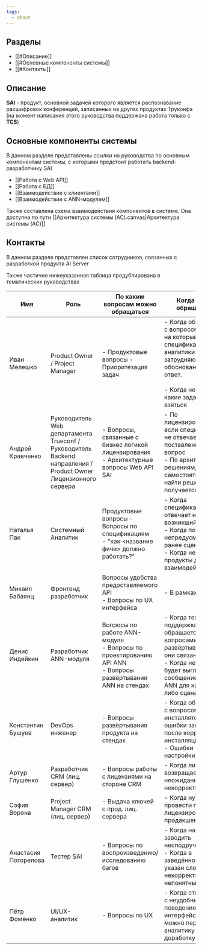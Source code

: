 ```yaml
---
tags:
  - about
---
```

## Разделы
- [[#Описание]]
- [[#Основные компоненты системы]]
- [[#Контакты]]

## Описание
**SAI** - продукт, основной задачей которого является распознавание расшифровок конференций, записанных на других продуктах Труконфа (на момент написания этого руководства поддержана работа только с **TCS**)

## Основные компоненты системы
В данном разделе представлены ссылки на руководства по основным компонентам системы, с которыми предстоит работать backend-разработчику SAI

- [[Работа с Web API]] 
- [[Работа с БД]]
- [[Взаимодействие с клиентами]]
- [[Взаимодействие с ANN-модулем]]

Также составлена схема взаимодействия компонентов в системе. Она доступна по пути [[Архитектура системы (AC).canvas|Архитектура системы (AC)]]

## Контакты
В данном разделе представлен список сотрудников, связанных с разработкой продукта AI Server

Также частично нижеуказанная таблица продублирована в тематических руководствах

| Имя                  | Роль                                                                                                            | По каким вопросам можно обращаться                                                                             | Когда стоит обращаться                                                                                                                                                     |
| -------------------- | --------------------------------------------------------------------------------------------------------------- | -------------------------------------------------------------------------------------------------------------- | -------------------------------------------------------------------------------------------------------------------------------------------------------------------------- |
| Иван Мелешко         | Product Owner / Project Manager                                                                                 | - Продуктовые вопросы - Приоритезация задач                                                                    | - Когда обратились с вопросом, ответа на который нет в спецификации и аналитики затрудняются дать обоснованный ответ.<br><br>- Когда неясно, за какие задачи лучше взяться |
| Андрей Кравченко     | Руководитель Web департамента Trueconf / Руководитель Backend направления / Product Owner Лицензионного сервера | - Вопросы, связанные с бизнес логикой лицензирования<br>- Архитектурные вопросы Web API SAI                    | - По лицензированию, если спецификация не отвечает на поставленный вопрос<br>- По архитектурным решениям, когда самостоятельно найти решение не получается                 |
| Наталья Пак          | Системный Аналитик                                                                                              | Продуктовые вопросы - Вопросы по спецификациям<br>- "как <название фичи> должно работать?"                     | - Когда спецификация не отвечает на возникший вопрос<br>- Когда появляется непредусмотренный ранее сценарий<br>- Когда неясно, как продукты должны взаимодействовать       |
| Михаил Бабаянц       | Фронтенд разработчик                                                                                            | Вопросы удобства предоставляемого API<br>- Вопросы по UX интерфейса                                            | - В рамках работы                                                                                                                                                          |
| Денис Индейкин       | Разработчик ANN-модуля                                                                                          | Вопросы по работе ANN-модуля <br>- Вопросы по проектированию API ANN<br>- Вопросы развёртывания ANN на стендах | - Когда тех. поддержка обращается с вопросами развёртывания, а они связаны с ANN<br>- Когда неясно, как будет выглядеть сообщение модуля ANN для какого-либо сценария      |
| Константин Бушуев    | DevOps инженер                                                                                                  | - Вопросы развёртывания продукта на стендах                                                                    | - Когда обратились с вопросом падения инсталлятора / ошибки запуска после корректной инсталляции<br>- Ошибки настройки стендов                                             |
| Артур Глушенко       | Разработчик CRM (лиц. сервер)                                                                                   | - Вопросы работы с лицензиями на стороне CRM                                                                   | - Когда лиц. сервер возвращает неожиданный/некорректный ответ                                                                                                              |
| София Ворона         | Project Manager CRM (лиц. сервер)                                                                               | - Выдача ключей с прод. лиц. сервера                                                                           | - Когда нужно провести проверку лицензирования на продакшен сервере                                                                                                        |
| Анастасия Погорелова | Тестер SAI                                                                                                      | - Вопросы по воспроизведению/исследованию багов                                                                | - Когда нашёл баг, а заводить несподручно<br>- Когда в заведённом баге указан сложный / некорректный / непонятный STR                                                      |
| Пётр Фоменко         | UI/UX-аналитик                                                                                                  | - Вопросы по UX                                                                                                | - Когда столкнулся с неудобным поведением в интерфейсе, его можно передать аналитику на доработку                                                                          |
